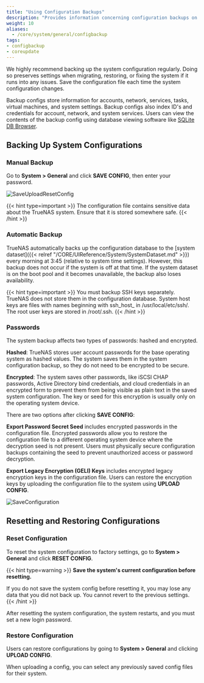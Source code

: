 ```yaml
---
title: "Using Configuration Backups"
description: "Provides information concerning configuration backups on TrueNAS CORE."
weight: 10
aliases:
  - /core/system/general/configbackup
tags:
- configbackup
- coreupdate
---
```


We highly recommend backing up the system configuration regularly.
Doing so preserves settings when migrating, restoring, or fixing the system if it runs into any issues.
Save the configuration file each time the system configuration changes.

Backup configs store information for accounts, network, services, tasks, virtual machines, and system settings. 
Backup configs also index ID's and credentials for account, network, and system services.
Users can view the contents of the backup config using database viewing software like [SQLite DB Browser](https://sqlitebrowser.org/dl/).

## Backing Up System Configurations

### Manual Backup

Go to **System > General** and click **SAVE CONFIG**, then enter your password. 

![SaveUploadResetConfig](/images/CORE/System/SaveUploadResetConfig.png "Save, Upload, Reset Config")

{{< hint type=important >}}
The configuration file contains sensitive data about the TrueNAS system.
Ensure that it is stored somewhere safe.
{{< /hint >}}

### Automatic Backup

TrueNAS automatically backs up the configuration database to the [system dataset]({{< relref "/CORE/UIReference/System/SystemDataset.md" >}}) every morning at 3:45 (relative to system time settings).
However, this backup does not occur if the system is off at that time.
If the system dataset is on the boot pool and it becomes unavailable, the backup also loses availability.

{{< hint type=important >}}
You must backup SSH keys separately. TrueNAS does not store them in the configuration database.
System host keys are files with names beginning with ssh_host_ in <file>/usr/local/etc/ssh/</file>.
The root user keys are stored in <file>/root/.ssh</file>.
{{< /hint >}}

### Passwords
The system backup affects two types of passwords: hashed and encrypted.

**Hashed**: TrueNAS stores user account passwords for the base operating system as hashed values. The system saves them in the system configuration backup, so they do not need to be encrypted to be secure.

**Encrypted**: The system saves other passwords, like iSCSI CHAP passwords, Active Directory bind credentials, and cloud credentials in an encrypted form to prevent them from being visible as plain text in the saved system configuration. The key or seed for this encryption is usually only on the operating system device.

There are two options after clicking **SAVE CONFIG**:

**Export Password Secret Seed** includes encrypted passwords in the configuration file. Encrypted passwords allow you to restore the configuration file to a different operating system device where the decryption seed is not present. Users must physically secure configuration backups containing the seed to prevent unauthorized access or password decryption.

**Export Legacy Encryption (GELI) Keys** includes encrypted legacy encryption keys in the configuration file. Users can restore the encryption keys by uploading the configuration file to the system using **UPLOAD CONFIG**.
   
![SaveConfiguration](/images/CORE/System/SaveConfiguration.png "Save Configuration")

## Resetting and Restoring Configurations

### Reset Configuration

To reset the system configuration to factory settings, go to **System > General** and click **RESET CONFIG**.

{{< hint type=warning >}}
**Save the system's current configuration before resetting.**
 
If you do not save the system config before resetting it, you may lose any data that you did not back up. You cannot revert to the previous settings.
{{< /hint >}}

After resetting the system configuration, the system restarts, and you must set a new login password.

### Restore Configuration

Users can restore configurations by going to **System > General** and clicking **UPLOAD CONFIG**.

When uploading a config, you can select any previously saved config files for their system. 

